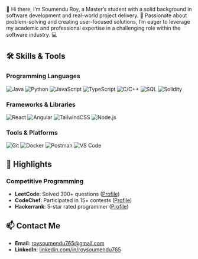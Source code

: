 👋 Hi there,
I’m Soumendu Roy, a Master’s student with a solid background in software development and real-world project delivery. 🚀 Passionate about problem-solving and creating user-focused solutions, I’m eager to leverage my academic and professional expertise in a challenging role within the software industry. 💻

## 🛠 Skills & Tools  
### Programming Languages  
![Java](https://img.shields.io/badge/-Java-blue?logo=java&logoColor=white)
![Python](https://img.shields.io/badge/-Python-yellow?logo=python&logoColor=white)
![JavaScript](https://img.shields.io/badge/-JavaScript-orange?logo=javascript&logoColor=white)
![TypeScript](https://img.shields.io/badge/-TypeScript-blue?logo=typescript&logoColor=white)
![C/C++](https://img.shields.io/badge/-C%2FC%2B%2B-red?logo=cplusplus&logoColor=white)
![SQL](https://img.shields.io/badge/-SQL-lightgrey?logo=postgresql&logoColor=blue)
![Solidity](https://img.shields.io/badge/-Solidity-black?logo=ethereum)

### Frameworks & Libraries  
![React](https://img.shields.io/badge/-React-blue?logo=react)
![Angular](https://img.shields.io/badge/-Angular-red?logo=angular&logoColor=white)
![TailwindCSS](https://img.shields.io/badge/-TailwindCSS-teal?logo=tailwind-css&logoColor=white)
![Node.js](https://img.shields.io/badge/-Node.js-green?logo=node.js&logoColor=white)

### Tools & Platforms  
![Git](https://img.shields.io/badge/-Git-red?logo=git&logoColor=white)
![Docker](https://img.shields.io/badge/-Docker-blue?logo=docker)
![Postman](https://img.shields.io/badge/-Postman-orange?logo=postman)
![VS Code](https://img.shields.io/badge/-VSCode-blue?logo=visualstudiocode)

## 🌟 Highlights  
### Competitive Programming  
- **LeetCode**: Solved 300+ questions ([Profile](https://leetcode.com/roysoumendu765))  
- **CodeChef**: Participated in 15+ contests ([Profile](https://codechef.com/users/roysoumendu765))  
- **Hackerrank**: 5-star rated programmer ([Profile](https://hackerrank.com/roysoumendu765))  

## 📫 Contact Me  
- **Email**: [roysoumendu765@gmail.com](mailto:roysoumendu765@gmail.com)  
- **LinkedIn**: [linkedin.com/in/roysoumendu765](https://linkedin.com/in/roysoumendu765)  


